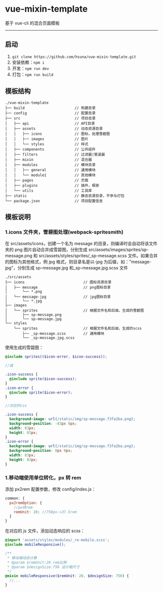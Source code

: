 # vue-mixin-template

基于 vue-cli 的混合页面模板

---

## 启动

1.  `git clone https://github.com/hsuna/vue-mixin-template.git`
2.  安装依赖：`npm i`
3.  开发：`npm run dev`
4.  打包：`npm run build`

## 模板结构

```
./vue-mixin-template
├── build                       // 构建目录
├── config                      // 配置目录
├── src                         // 项目目录
│   ├── api                     // API目录
│   ├── assets                  // 动态资源目录
│   │   ├── icons               // 图标，处理雪碧图
│   │   ├── images              // 图片
│   │   └── styles              // 样式
│   ├── components              // 公共组件
│   ├── filters                 // 过滤器|管道器
│   ├── mixin                   // 混合器
│   ├── modules                 // 模块目录
│   │   ├── general             // 通用模块
│   │   └── module1             // 其他模块
│   ├── pages                   // 页面
│   ├── plugins                 // 插件，框架
│   └── utils                   // 工具库
├── static                      // 静态资源目录，不参与打包
└── package.json                // 项目配置信息
```

## 模板说明



### 1.icons 文件夹，雪碧图处理(webpack-spritesmith)

在 src/assets/icons，创建一个名为 message 的目录，则编译时会自动将该文件夹的 png 图片自动合并成雪碧图，分别生成 src/assets/images/sprites/sp-message.png 和
src/assets/styles/sprites/\_sp-message.scss 文件。如果合并的图标为其他格式，例 jpg 格式，则目录名是以-jpg 为后缀，如："message-jpg"，分别生成 sp-message.jpg 和\_sp-message.jpg.scss 文件

```
./src/assets
├── icons                           // 图标资源目录
│   ├── message                     // png图标目录
│       └── *.png
│   └── message-jpg                 // jpg图标目录
│       └── *.jpg
├── images
│   └── sprites                     // 根据文件名和后缀，生成的雪碧图
│       ├── sp-message.png
│       └── sp-message.jpg
└── styles
    └── sprites                     // 根据文件名和后缀，生成的scss
        ├── _sp-message.scss        // 通用模块
        └── _sp-message.jpg.scss
```

使用生成的雪碧图：

```scss
@include sprites(($icon-error, $icon-success));

//或

.icon-success {
  @include sprite($icon-success);
}
.icon-error {
  @include sprite($icon-error);
}

//对应的css

.icon-success {
  background-image: url(/static/img/sp-message.f3fa2ba.png);
  background-position: -83px 0px;
  width: 83px;
  height: 83px;
}
.icon-error {
  background-image: url(/static/img/sp-message.f3fa2ba.png);
  background-position: 0px 0px;
  width: 83px;
  height: 83px;
}
```

### 1.移动端使用单位转化，px 转 rem

添加 px2rem 配置参数，修改 config/index.js：

```javascript
common: {
  px2remOption: {
    //px转rem
    remUnit: 20; //750px->37.5rem
  }
}
```

在对应的 js 文件，添加动态响应的 scss：

```scss
@import 'assets/styles/modules/_re-mobile.scss';
@include mobileResponsive();

/**
 * 移动端动态计算
 * @param $remUnit:20 rem比例
 * @param $designSize:750 设计稿尺寸
 */
@mixin mobileResponsive($remUnit: 20, $designSize: 750) {
  //...
}
```
